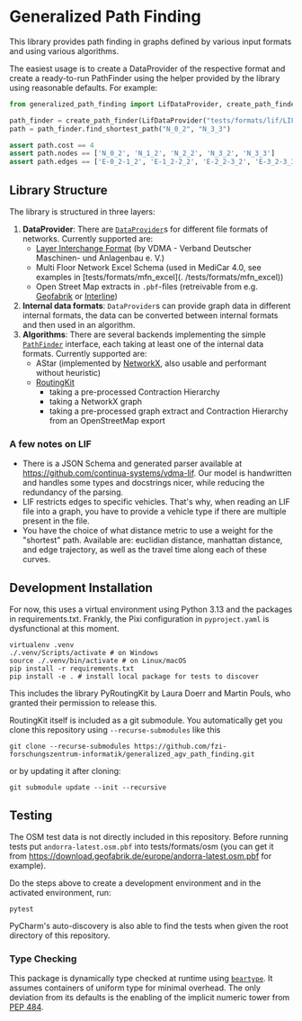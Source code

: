 # Generalized Path Finding

This library provides path finding in graphs defined by various input formats and using various algorithms.

The easiest usage is to create a DataProvider of the respective format and create a ready-to-run PathFinder using
the helper provided by the library using reasonable defaults. For example:

```python
from generalized_path_finding import LifDataProvider, create_path_finder

path_finder = create_path_finder(LifDataProvider("tests/formats/lif/LIF_4_4_MAPF.json"))
path = path_finder.find_shortest_path("N_0_2", "N_3_3")

assert path.cost == 4
assert path.nodes == ['N_0_2', 'N_1_2', 'N_2_2', 'N_3_2', 'N_3_3']
assert path.edges == ['E-0_2-1_2', 'E-1_2-2_2', 'E-2_2-3_2', 'E-3_2-3_3']
```

## Library Structure

The library is structured in three layers:

1. **DataProvider**: There are [`DataProvider`](./src/generalized_path_finding/model/data_provider.py)s for different
   file formats of networks. Currently supported are:
    - [Layer Interchange Format][LIF] (by VDMA - Verband Deutscher Maschinen- und Anlagenbau e. V.)
    - Multi Floor Network Excel Schema (used in MediCar 4.0, see examples in [tests/formats/mfn_excel](.
      /tests/formats/mfn_excel))
    - Open Street Map extracts in `.pbf`-files (retreivable from e.g. [Geofabrik](https://download.geofabrik.de/)
      or [Interline](https://www.interline.io/osm/extracts/))
2. **Internal data formats**: `DataProvider`s can provide graph data in different internal formats, the data can be
   converted between internal formats and then used in an algorithm.
3. **Algorithms**: There are several backends implementing the simple
   [`PathFinder`](./src/generalized_path_finding/model/pathfinder.py) interface, each taking at least one of the
   internal data formats. Currently supported are:
    - AStar (implemented by [NetworkX][nx_astar], also usable and performant without heuristic)
    - [RoutingKit](https://github.com/RoutingKit/RoutingKit)
        - taking a pre-processed Contraction Hierarchy
        - taking a NetworkX graph
        - taking a pre-processed graph extract and Contraction Hierarchy from an OpenStreetMap export

[LIF]: https://vdma.org/documents/34570/3317035/FuI_Guideline_LIF_GB.pdf/779bc75c-9525-8d13-412e-fff82bc6ab39?t=1710513623026

[nx_astar]: https://networkx.org/documentation/stable/reference/algorithms/generated/networkx.algorithms.shortest_paths.astar.astar_path.html

### A few notes on LIF

- There is a JSON Schema and generated parser available at https://github.com/continua-systems/vdma-lif.
  Our model is handwritten and handles some types and docstrings nicer, while reducing the redundancy of the parsing.
- LIF restricts edges to specific vehicles. That's why, when reading an LIF file into a graph, you have to provide a
  vehicle type if there are multiple present in the file.
- You have the choice of what distance metric to use a weight for the "shortest" path. Available are:
  euclidian distance, manhattan distance, and edge trajectory, as well as the travel time along each of these curves.

## Development Installation

For now, this uses a virtual environment using Python 3.13 and the packages in requirements.txt.
Frankly, the Pixi configuration in `pyproject.yaml` is dysfunctional at this moment.

```shell
virtualenv .venv
./.venv/Scripts/activate # on Windows
source ./.venv/bin/activate # on Linux/macOS
pip install -r requirements.txt
pip install -e . # install local package for tests to discover
```

[//]: # (TODO: update requirements.txt to use github urls only)

This includes the library PyRoutingKit by Laura Doerr and Martin Pouls, who granted their permission to release this.

RoutingKit itself is included as a git submodule.
You automatically get you clone this repository using `--recurse-submodules` like this

```shell
git clone --recurse-submodules https://github.com/fzi-forschungszentrum-informatik/generalized_agv_path_finding.git
```

or by updating it after cloning:

```shell
git submodule update --init --recursive
```

## Testing

The OSM test data is not directly included in this repository.
Before running tests put `andorra-latest.osm.pbf` into tests/formats/osm (you can get it from
https://download.geofabrik.de/europe/andorra-latest.osm.pbf for example).

Do the steps above to create a development environment and in the activated environment, run:

```shell
pytest
```

PyCharm's auto-discovery is also able to find the tests when given the root directory of this repository.

### Type Checking

This package is dynamically type checked at runtime using [`beartype`](https://github.com/beartype/beartype).
It assumes containers of uniform type for minimal overhead.
The only deviation from its defaults is the enabling of the implicit numeric tower from
[PEP 484](https://peps.python.org/pep-0484/#the-numeric-tower).
